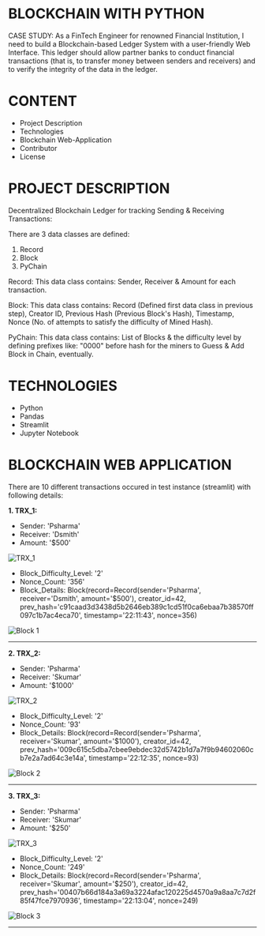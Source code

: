 # BLOCKCHAIN WITH PYTHON

CASE STUDY: As a FinTech Engineer for renowned Financial Institution, I need to build a Blockchain-based Ledger System with a user-friendly Web Interface. This ledger should allow partner banks to conduct financial transactions (that is, to transfer money between senders and receivers) and to verify the integrity of the data in the ledger.

# CONTENT
- Project Description
- Technologies
- Blockchain Web-Application
- Contributor
- License

# PROJECT DESCRIPTION
Decentralized Blockchain Ledger for tracking Sending & Receiving Transactions:

There are 3 data classes are defined:
1. Record
2. Block
3. PyChain

Record: This data class contains: Sender, Receiver & Amount for each transaction.

Block: This data class contains: Record (Defined first data class in previous step), Creator ID, Previous Hash (Previous Block's Hash), Timestamp, Nonce (No. of attempts to satisfy the difficulty of Mined Hash).

PyChain: This data class contains: List of Blocks & the difficulty level by defining prefixes like: "0000" before hash for the miners to Guess & Add Block in Chain, eventually. 

# TECHNOLOGIES
- Python
- Pandas
- Streamlit
- Jupyter Notebook

# BLOCKCHAIN WEB APPLICATION
There are 10 different transactions occured in test instance (streamlit) with following details:

**1. TRX_1:** 
- Sender: 'Psharma'
- Receiver: 'Dsmith'
- Amount: '$500'

![TRX_1](https://user-images.githubusercontent.com/86034323/139603967-b8e48013-76ea-4523-aefe-d134b6df8408.png)

- Block_Difficulty_Level: '2'
- Nonce_Count: '356'
- Block_Details: Block(record=Record(sender='Psharma', receiver='Dsmith', amount='$500'), creator_id=42, prev_hash='c91caad3d3438d5b2646eb389c1cd51f0ca6ebaa7b38570ff097c1b7ac4eca70', timestamp='22:11:43', nonce=356)

![Block 1](https://user-images.githubusercontent.com/86034323/139603978-0959fd44-bca2-4f4b-b6ee-f98e81ea260b.png)

-----------------------------------------------------------------------------------------------------------------------------------------------------------------------------

**2. TRX_2:** 
- Sender: 'Psharma'
- Receiver: 'Skumar'
- Amount: '$1000'

![TRX_2](https://user-images.githubusercontent.com/86034323/139604185-0ee439a1-57d2-4ec0-8d3f-70f4d35bf8f3.png)


- Block_Difficulty_Level: '2'
- Nonce_Count: '93'
- Block_Details: Block(record=Record(sender='Psharma', receiver='Skumar', amount='$1000'), creator_id=42, prev_hash='009c615c5dba7cbee9ebdec32d5742b1d7a7f9b94602060cb7e2a7ad64c3e14a', timestamp='22:12:35', nonce=93)

![Block 2](https://user-images.githubusercontent.com/86034323/139604191-9cad1c0d-605f-444c-8576-d029cb38a71a.png)

------------------------------------------------------------------------------------------------------------------------------------------------------------------------------

**3. TRX_3:** 
- Sender: 'Psharma'
- Receiver: 'Skumar'
- Amount: '$250'

![TRX_3](https://user-images.githubusercontent.com/86034323/139604261-47846031-9333-4a73-8c5a-131d1cd37b3a.png)


- Block_Difficulty_Level: '2'
- Nonce_Count: '249'
- Block_Details: Block(record=Record(sender='Psharma', receiver='Skumar', amount='$250'), creator_id=42, prev_hash='00407b66d184a3a69a3224afac120225d4570a9a8aa7c7d2f85f47fce7970936', timestamp='22:13:04', nonce=249)

![Block 3](https://user-images.githubusercontent.com/86034323/139604270-caf8501d-30c4-465e-abaf-941da3be5cb3.png)

------------------------------------------------------------------------------------------------------------------------------------------------------------------------------
